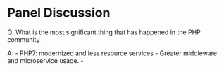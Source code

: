 # Panel Discussion

Q: What is the most significant thing that has happened in the PHP community

A: 
    - PHP7: modernized and less resource services
    - Greater middleware and microservice usage.
    - 

